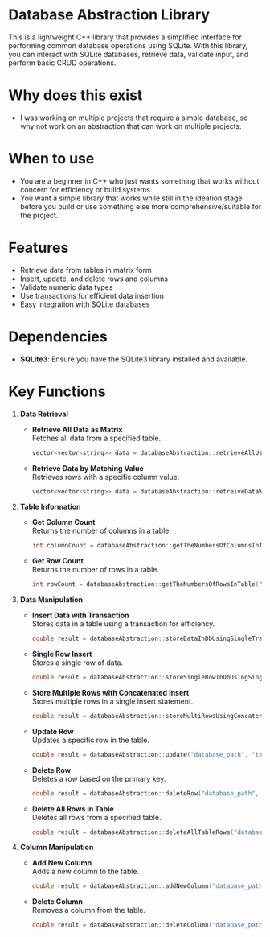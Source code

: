 # Database Abstraction Library
This is a lightweight C++ library that provides a simplified interface for performing common database operations using SQLite. With this library, you can interact with SQLite databases, retrieve data, validate input, and perform basic CRUD operations.

# Why does this exist
- I was working on multiple projects that require a simple database, so why not work on an abstraction that can work on multiple projects.

# When to use
- You are a beginner in C++ who just wants something that works without concern for efficiency or build systems.
- You want a simple library that works while still in the ideation stage before you build or use something else more comprehensive/suitable for the project.

# Features
- Retrieve data from tables in matrix form
- Insert, update, and delete rows and columns
- Validate numeric data types
- Use transactions for efficient data insertion
- Easy integration with SQLite databases

# Dependencies
- **SQLite3**: Ensure you have the SQLite3 library installed and available.

# Key Functions
1. **Data Retrieval**
   - **Retrieve All Data as Matrix**  
     Fetches all data from a specified table.  
     ```cpp
     vector<vector<string>> data = databaseAbstraction::retrieveAllUserDataFromDatabaseForMatrix("database_path", "table_name");
     ```

   - **Retrieve Data by Matching Value**  
     Retrieves rows with a specific column value.  
     ```cpp
     vector<vector<string>> data = databaseAbstraction::retreiveDataWithMatchingValue("database_path", "table_name", "column_id", "value");
     ```

2. **Table Information**
   - **Get Column Count**  
     Returns the number of columns in a table.  
     ```cpp
     int columnCount = databaseAbstraction::getTheNumbersOfColumnsInTable("database_path", "table_name");
     ```

   - **Get Row Count**  
     Returns the number of rows in a table.  
     ```cpp
     int rowCount = databaseAbstraction::getTheNumbersOfRowsInTable("database_path", "table_name");
     ```

3. **Data Manipulation**
   - **Insert Data with Transaction**  
     Stores data in a table using a transaction for efficiency.  
     ```cpp
     double result = databaseAbstraction::storeDataInDbUsingSingleTransaction("database_path", "INSERT INTO table", "table_name", matrix_data);
     ```

   - **Single Row Insert**  
     Stores a single row of data.  
     ```cpp
     double result = databaseAbstraction::storeSingleRowInDbUsingSingleInsert("database_path", "INSERT INTO table", "table_name", "value_to_insert");
     ```

   - **Store Multiple Rows with Concatenated Insert**  
     Stores multiple rows in a single insert statement.  
     ```cpp
     double result = databaseAbstraction::storeMultiRowsUsingConcatenatedInsertStmt("database_path", "INSERT INTO table", "table_name", "value_to_insert");
     ```

   - **Update Row**  
     Updates a specific row in the table.  
     ```cpp
     double result = databaseAbstraction::update("database_path", "table_name", "column_name", "new_value", "primary_key", key_value);
     ```

   - **Delete Row**  
     Deletes a row based on the primary key.  
     ```cpp
     double result = databaseAbstraction::deleteRow("database_path", "table_name", "column_name", "primary_key", key_value);
     ```

   - **Delete All Rows in Table**  
     Deletes all rows from a specified table.  
     ```cpp
     double result = databaseAbstraction::deleteAllTableRows("database_path", "table_name");
     ```

4. **Column Manipulation**
   - **Add New Column**  
     Adds a new column to the table.  
     ```cpp
     double result = databaseAbstraction::addNewColumn("database_path", "table_name", "column_name", "SQLITE_DATATYPE");
     ```

   - **Delete Column**  
     Removes a column from the table.  
     ```cpp
     double result = databaseAbstraction::deleteColumn("database_path", "table_name", "column_name");
     ```